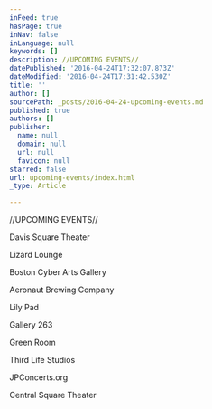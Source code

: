 ```yaml
---
inFeed: true
hasPage: true
inNav: false
inLanguage: null
keywords: []
description: //UPCOMING EVENTS//
datePublished: '2016-04-24T17:32:07.873Z'
dateModified: '2016-04-24T17:31:42.530Z'
title: ''
author: []
sourcePath: _posts/2016-04-24-upcoming-events.md
published: true
authors: []
publisher:
  name: null
  domain: null
  url: null
  favicon: null
starred: false
url: upcoming-events/index.html
_type: Article

---
```

//UPCOMING EVENTS//

Davis Square Theater

Lizard Lounge

Boston Cyber Arts Gallery

Aeronaut Brewing Company

Lily Pad

Gallery 263

Green Room

Third Life Studios

JPConcerts.org

Central Square Theater